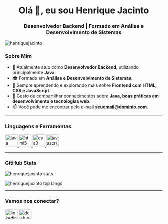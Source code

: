 <h1 align="center">Olá 👋, eu sou Henrique Jacinto</h1>
<h3 align="center">Desenvolvedor Backend | Formado em Análise e Desenvolvimento de Sistemas</h3>

<p align="left"> <img src="https://komarev.com/ghpvc/?username=henriquejacinto&label=Profile%20views&color=0e75b6&style=flat" alt="henriquejacinto" /> </p>

### Sobre Mim

- 🔭 Atualmente atuo como **Desenvolvedor Backend**, utilizando principalmente **Java**.  
- 🎓 Formado em **Análise e Desenvolvimento de Sistemas**.  
- 🌱 Sempre aprendendo e explorando mais sobre **Frontend com HTML, CSS e JavaScript**.  
- 💬 Gosto de compartilhar conhecimentos sobre **Java, boas práticas em desenvolvimento e tecnologias web**.  
- 📫 Você pode me encontrar pelo e-mail **seuemail@dominio.com**.  

---

### Linguagens e Ferramentas

<p align="left">
    <a href="https://www.java.com/" target="_blank"> <img src="https://cdn.jsdelivr.net/npm/simple-icons@3.1.0/icons/java.svg" alt="java" width="40" height="40"/> </a>
    <a href="https://www.w3.org/html/" target="_blank"> <img src="https://cdn.jsdelivr.net/npm/simple-icons@3.1.0/icons/html5.svg" alt="html5" width="40" height="40"/> </a>
    <a href="https://www.w3.org/Style/CSS/" target="_blank"> <img src="https://cdn.jsdelivr.net/npm/simple-icons@3.1.0/icons/css3.svg" alt="css3" width="40" height="40"/> </a>
    <a href="https://developer.mozilla.org/en-US/docs/Web/JavaScript" target="_blank"> <img src="https://cdn.jsdelivr.net/npm/simple-icons@3.1.0/icons/javascript.svg" alt="javascript" width="40" height="40"/> </a>
</p>

---

### GitHub Stats

<p>
  <img align="center" src="https://github-readme-stats.vercel.app/api?username=henriquejacinto&show_icons=true&theme=radical" alt="henriquejacinto stats" />
</p>
<p>
  <img align="center" src="https://github-readme-stats.vercel.app/api/top-langs/?username=henriquejacinto&layout=compact&theme=radical" alt="henriquejacinto top langs" />
</p>

---

### Vamos nos conectar?  

<p align="left">
<a href="https://linkedin.com/in/seu-perfil-linkedin" target="blank"><img align="center" src="https://cdn.jsdelivr.net/npm/simple-icons@3.1.0/icons/linkedin.svg" alt="linkedin" height="30" width="40" /></a>
<a href="mailto:seuemail@dominio.com" target="blank"><img align="center" src="https://cdn.jsdelivr.net/npm/simple-icons@3.1.0/icons/gmail.svg" alt="dev.hjacinto@gmail.com" height="30" width="40" /></a>
</p>
